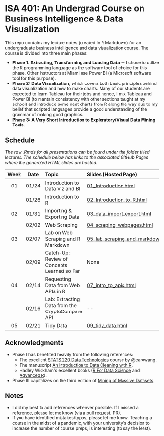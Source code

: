 # ISA 401: An Undergrad Course on Business Intelligence & Data Visualization
This repo contains my lecture notes (created in R Markdown) for an undergraduate business intelligence and data visualization course. The course is divided into three main phases:  
  - **Phase 1: Extracting, Transforming and Loading Data** -- I chose to utilize the R programming language as the software tool of choice for this phase. Other instructors at Miami use Power BI (a Microsoft software tool for this purpose).  
  - **Phase 2: Data Visualization**, which covers both basic principles behind data visualization and how to make charts. Many of our students are expected to learn Tableau for their jobs and hence, I mix Tableau and Power BI (to mantain consistency with other sections taught at my school) and introduce some neat charts from R along the way due to my belief that scripted languages provide a good understanding of the grammar of making good graphics.  
  - **Phase 3: A Very Short Introduction to Exploratory/Visual Data Mining Tools**.

## Schedule

*The raw .Rmds for all presentations can be found under the folder titled lectures. The schedule below has links to the associated GitHub Pages where the generated HTML slides are hosted.*

| Week          | Date        | Topic                                  | Slides (Hosted Page) | Slides (PDF) |
| :---:        |    :----:   |          :---                           | :---                 | :---         |
| 01           |    01/24     | Introduction to Data Viz and BI        | [01_Introduction.html](https://fmegahed.github.io/isa401/class01/01_Introduction.html) | [01_Introduction.pdf](https://github.com/fmegahed/isa401/blob/main/PDFs/01_Introduction.pdf) | 
|              | 01/26 | Introduction to R| [02_Introduction_to_R.html](https://fmegahed.github.io/isa401/class02/02_introduction_to_r.html) | [02_Introduction_to_R.pdf](https://github.com/fmegahed/isa401/blob/main/PDFs/02_Introduction_to_R.pdf) |
|02            | 01/31 | Importing & Exporting Data| [03_data_import_export.html](https://fmegahed.github.io/isa401/class03/03_data_import_export.html) | [03_data_import_export.pdf](https://github.com/fmegahed/isa401/blob/main/PDFs/03_data_import_export.pdf) |
|            | 02/02 | Web Scraping| [04_scraping_webpages.html](https://fmegahed.github.io/isa401/class04/04_scraping_webpages.html) | [04_scraping_webpages.pdf](https://github.com/fmegahed/isa401/blob/main/PDFs/04_scraping_webpages.pdf) |
|03            | 02/07 | Lab on Web Scraping and R Markdown| [05_lab_scraping_and_markdown.html](https://fmegahed.github.io/isa401/class05/05_lab_scraping_and_markdown.html) | [05_scraping_webpages.pdf](https://github.com/fmegahed/isa401/blob/main/PDFs/05_lab_scraping_and_markdown.pdf) |
|            | 02/09 | Catch-Up: Review of Concepts Learned so Far | None | [06_handwritten_review_in_class.pdf](https://github.com/fmegahed/isa401/blob/main/PDFs/06_web_scraping_review_class_notes.pdf) |
|04            | 02/14 | Requesting Data from Web APIs in R| [07_intro_to_apis.html](https://fmegahed.github.io/isa401/class07/07_intro_to_apis.html) | [07_intro_to_apis.pdf](https://github.com/fmegahed/isa401/blob/main/PDFs/07_intro_to_apis.pdf) |
|           | 02/16 | Lab: Extracting Data from the CryptoCompare API| -- | -- |
|05            | 02/21 | Tidy Data| [09_tidy_data.html](https://fmegahed.github.io/isa401/class09/09_tidy_data.html) | [09_tidy_data.pdf](https://github.com/fmegahed/isa401/blob/main/PDFs/09_tidy_data.pdf) |




## Acknowledgments
 * Phase I has benefited heavily from the following references:   
     + The excellent  [STATS 220 Data Technologies](https://stats220.earo.me/) course by @earowang.  
     + The manuscript [An Introduction to Data Cleaning with R](https://cran.r-project.org/doc/contrib/de_Jonge+van_der_Loo-Introduction_to_data_cleaning_with_R.pdf).  
     + Hadley Wickham's excellent books ([R For Data Science](https://r4ds.had.co.nz/) and [Advanced R](https://adv-r.hadley.nz/)).
* Phase III capitalizes on the third edition of [Mining of Massive Datasets](http://www.mmds.org/).  

## Notes
 * I did my best to add references whenver possible. If I missed a reference, please let me know (via a pull request, PR).
 * If you have identified mistakes/typos, please let me know. Teaching a course in the midst of a pandemic, with your university's decision to increase the number of course preps, is interesting (to say the least).  
